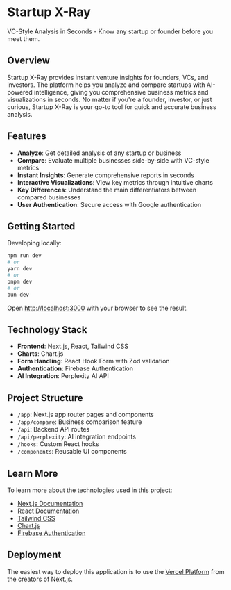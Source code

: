 # Startup X-Ray

VC-Style Analysis in Seconds - Know any startup or founder before you meet them.

## Overview

Startup X-Ray provides instant venture insights for founders, VCs, and investors. The platform helps you analyze and compare startups with AI-powered intelligence, giving you comprehensive business metrics and visualizations in seconds. No matter if you're a founder, investor, or just curious, Startup X-Ray is your go-to tool for quick and accurate business analysis.

## Features

- **Analyze**: Get detailed analysis of any startup or business
- **Compare**: Evaluate multiple businesses side-by-side with VC-style metrics
- **Instant Insights**: Generate comprehensive reports in seconds
- **Interactive Visualizations**: View key metrics through intuitive charts
- **Key Differences**: Understand the main differentiators between compared businesses
- **User Authentication**: Secure access with Google authentication

## Getting Started

Developing locally:
```bash
npm run dev
# or
yarn dev
# or
pnpm dev
# or
bun dev
```

Open [http://localhost:3000](http://localhost:3000) with your browser to see the result.

## Technology Stack

- **Frontend**: Next.js, React, Tailwind CSS
- **Charts**: Chart.js
- **Form Handling**: React Hook Form with Zod validation
- **Authentication**: Firebase Authentication
- **AI Integration**: Perplexity AI API

## Project Structure

- `/app`: Next.js app router pages and components
- `/app/compare`: Business comparison feature
- `/api`: Backend API routes
- `/api/perplexity`: AI integration endpoints
- `/hooks`: Custom React hooks
- `/components`: Reusable UI components

## Learn More

To learn more about the technologies used in this project:

- [Next.js Documentation](https://nextjs.org/docs)
- [React Documentation](https://reactjs.org/)
- [Tailwind CSS](https://tailwindcss.com/)
- [Chart.js](https://www.chartjs.org/)
- [Firebase Authentication](https://firebase.google.com/docs/auth)

## Deployment

The easiest way to deploy this application is to use the [Vercel Platform](https://vercel.com/new) from the creators of Next.js.
